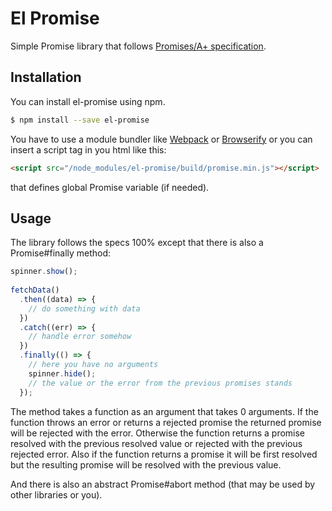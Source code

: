 # El Promise

Simple Promise library that follows [Promises/A+ specification](https://promisesaplus.com/).

## Installation

You can install el-promise using npm.

```bash
$ npm install --save el-promise
```

You have to use a module bundler
like [Webpack](http://webpack.github.io/ "Webpack")
or [Browserify](http://browserify.org/ "Browserify") or
 you can insert a script tag in you html like this:
 
```html
<script src="/node_modules/el-promise/build/promise.min.js"></script>
```

that defines global Promise variable (if needed).

## Usage

The library follows the specs 100% except that there is also
 a Promise#finally method:
 
```js
spinner.show();
  
fetchData()
  .then((data) => {
    // do something with data
  })
  .catch((err) => {
    // handle error somehow
  })
  .finally(() => {
    // here you have no arguments
    spinner.hide();
    // the value or the error from the previous promises stands
  });
```

The method takes a function as an argument that takes 0 arguments.
If the function throws an error or returns a rejected promise
 the returned promise will be rejected with the error.
Otherwise the function returns a promise resolved with the previous
 resolved value or rejected with the previous rejected error.
Also if the function returns a promise it will be first resolved
 but the resulting promise will be resolved with the previous value.

And there is also an abstract Promise#abort method
 (that may be used by other libraries or you).
